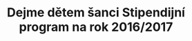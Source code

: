 ---
id: c21e22a7-f802-47c2-80b5-ddb73eecf916
title: Dejme dětem šanci Stipendijní program na rok 2016/2017
price: 20000
year: 2016
description: Tento celorepublikový stipendijní program poskytuje komplexní finanční podporu při studiu, a usnadňuje tak dětem a mladým lidem z dětských domovů přípravu na jejich budoucí povolání a samostatný život, motivuje je a posiluje jejich osobnostní rozvoj. Dítěti z dětského domova je často znemožněno věnovat se oboru, který by rádo studovalo, protože se škola, na které se zvolený obor vyučuje, nenachází v blízkosti jeho dětského domova a domov nemá prostředky na úhradu ubytování na internátě či na náklady spojené s dopravou do školy. A zde právě přichází na pomoc tento stipendijní program. Nadační fond podpořil konkrétně studium jedné nadané dívky z dětského domova ve Fulneku.
kouskovani: false
locationName: undefined
position:
  lng: 18.0500718895889
  lat: 49.70742382392442
---